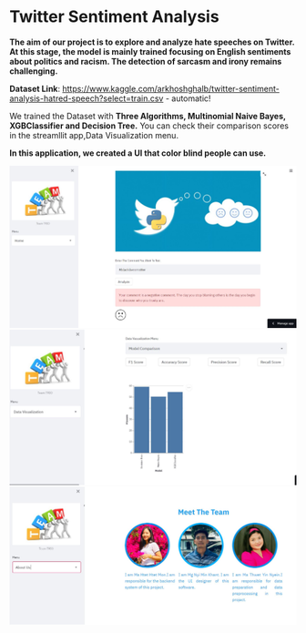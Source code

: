 # Twitter Sentiment Analysis 

**The aim of our project is to explore and analyze hate speeches on Twitter. At this stage, the model is mainly trained focusing on English sentiments about politics and racism. The detection of sarcasm and irony remains challenging.**

**Dataset Link**: https://www.kaggle.com/arkhoshghalb/twitter-sentiment-analysis-hatred-speech?select=train.csv - automatic!

We trained the Dataset with **Three Algorithms, Multinomial Naive Bayes, XGBClassifier and Decision Tree.** You can check their comparison scores in the streamllit app,Data Visualization menu. 



**In this application, we created a UI that color blind people can use.**

![Image of image1](https://github.com/Nmkhant/LastRepo/blob/main/image1.JPG)
![Image of image2](https://github.com/Nmkhant/LastRepo/blob/main/image2.JPG)
![Image of image3](https://github.com/Nmkhant/LastRepo/blob/main/image3.JPG)
